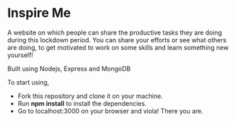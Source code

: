 # Inspire Me
A website on which people can share the productive tasks they are doing during this lockdown period. You can share your efforts or see what others are doing, to get motivated to work on some skills and learn something new yourself!


Built using Nodejs, Express and MongoDB

To start using,   
- Fork this repository and clone it on your machine.  
- Run **npm install** to install the dependencies.
- Go to localhost:3000 on your browser and viola! There you are.

